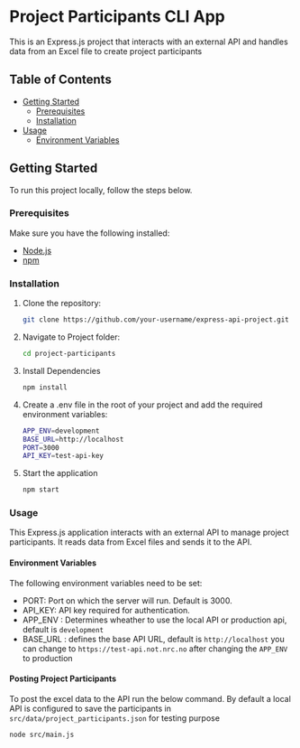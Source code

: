 # Project Participants CLI App

This is an Express.js project that interacts with an external API and handles data from an Excel file to create project participants

## Table of Contents

- [Getting Started](#getting-started)
  - [Prerequisites](#prerequisites)
  - [Installation](#installation)
- [Usage](#usage)
  - [Environment Variables](#environment-variables)

## Getting Started

To run this project locally, follow the steps below.

### Prerequisites

Make sure you have the following installed:

- [Node.js](https://nodejs.org/)
- [npm](https://www.npmjs.com/)

### Installation

1. Clone the repository:

   ```bash
   git clone https://github.com/your-username/express-api-project.git

2. Navigate to Project folder:

   ```bash
   cd project-participants

3. Install Dependencies

   ```bash
   npm install

4. Create a .env file in the root of your project and add the required environment variables:
      ```bash
    APP_ENV=development
    BASE_URL=http://localhost
    PORT=3000
    API_KEY=test-api-key

5. Start the application
    ```bash
    npm start  

 ### Usage
   
 This Express.js application interacts with an external API to manage project participants. It reads data from Excel files and sends it to the API.

 #### Environment Variables

The following environment variables need to be set:

- PORT: Port on which the server will run. Default is 3000.
- API_KEY: API key required for authentication.
- APP_ENV : Determines wheather to use the local API or production api, default is `development`
- BASE_URL : defines the base API URL, default is `http://localhost` you can change to `https://test-api.not.nrc.no` after changing the `APP_ENV` to production

 #### Posting Project Participants

To post the excel data to the API run the below command. By default a local API is configured to save the participants in `src/data/project_participants.json` for testing purpose

    node src/main.js

